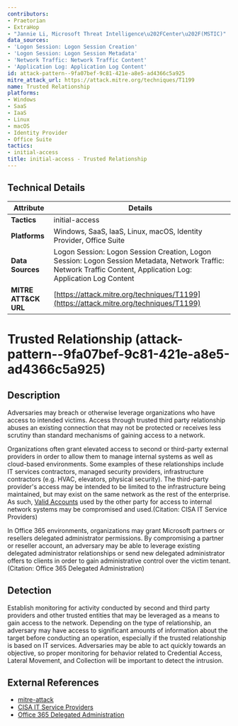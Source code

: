 ```yaml
---
contributors:
- Praetorian
- ExtraHop
- "Jannie Li, Microsoft Threat Intelligence\u202FCenter\u202F(MSTIC)"
data_sources:
- 'Logon Session: Logon Session Creation'
- 'Logon Session: Logon Session Metadata'
- 'Network Traffic: Network Traffic Content'
- 'Application Log: Application Log Content'
id: attack-pattern--9fa07bef-9c81-421e-a8e5-ad4366c5a925
mitre_attack_url: https://attack.mitre.org/techniques/T1199
name: Trusted Relationship
platforms:
- Windows
- SaaS
- IaaS
- Linux
- macOS
- Identity Provider
- Office Suite
tactics:
- initial-access
title: initial-access - Trusted Relationship
---
```


## Technical Details

| Attribute | Details |
|-----------|----------|
| **Tactics** | initial-access |
| **Platforms** | Windows, SaaS, IaaS, Linux, macOS, Identity Provider, Office Suite |
| **Data Sources** | Logon Session: Logon Session Creation, Logon Session: Logon Session Metadata, Network Traffic: Network Traffic Content, Application Log: Application Log Content |
| **MITRE ATT&CK URL** | [https://attack.mitre.org/techniques/T1199](https://attack.mitre.org/techniques/T1199) |

# Trusted Relationship (attack-pattern--9fa07bef-9c81-421e-a8e5-ad4366c5a925)

## Description
Adversaries may breach or otherwise leverage organizations who have access to intended victims. Access through trusted third party relationship abuses an existing connection that may not be protected or receives less scrutiny than standard mechanisms of gaining access to a network.

Organizations often grant elevated access to second or third-party external providers in order to allow them to manage internal systems as well as cloud-based environments. Some examples of these relationships include IT services contractors, managed security providers, infrastructure contractors (e.g. HVAC, elevators, physical security). The third-party provider's access may be intended to be limited to the infrastructure being maintained, but may exist on the same network as the rest of the enterprise. As such, [Valid Accounts](https://attack.mitre.org/techniques/T1078) used by the other party for access to internal network systems may be compromised and used.(Citation: CISA IT Service Providers)

In Office 365 environments, organizations may grant Microsoft partners or resellers delegated administrator permissions. By compromising a partner or reseller account, an adversary may be able to leverage existing delegated administrator relationships or send new delegated administrator offers to clients in order to gain administrative control over the victim tenant.(Citation: Office 365 Delegated Administration)

## Detection
Establish monitoring for activity conducted by second and third party providers and other trusted entities that may be leveraged as a means to gain access to the network. Depending on the type of relationship, an adversary may have access to significant amounts of information about the target before conducting an operation, especially if the trusted relationship is based on IT services. Adversaries may be able to act quickly towards an objective, so proper monitoring for behavior related to Credential Access, Lateral Movement, and Collection will be important to detect the intrusion.

## External References
- [mitre-attack](https://attack.mitre.org/techniques/T1199)
- [CISA IT Service Providers](https://us-cert.cisa.gov/APTs-Targeting-IT-Service-Provider-Customers)
- [Office 365 Delegated Administration](https://support.microsoft.com/en-us/topic/partners-offer-delegated-administration-26530dc0-ebba-415b-86b1-b55bc06b073e?ui=en-us&rs=en-us&ad=us)
